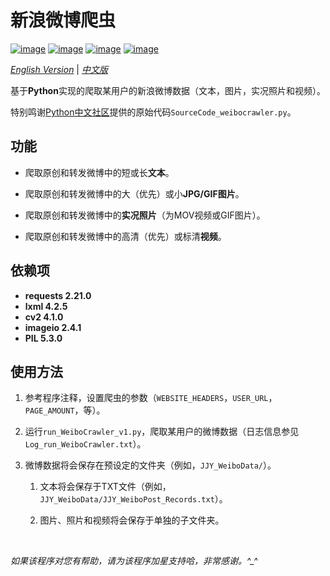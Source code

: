 # 新浪微博爬虫

[![image](https://img.shields.io/badge/license-MIT-green.svg)](https://github.com/HeZhang1994/weibo-crawler/blob/master/LICENSE)
[![image](https://img.shields.io/badge/python-3.7-blue.svg)]()
[![image](https://img.shields.io/badge/status-stable-brightgreen.svg)]()
[![image](https://img.shields.io/badge/build-passing-brightgreen.svg)]()

[*English Version*](https://github.com/HeZhang1994/weibo-crawler/blob/master/README.md) | [*中文版*](https://github.com/HeZhang1994/weibo-crawler/blob/master/README-cn.md)

基于**Python**实现的爬取某用户的新浪微博数据（文本，图片，实况照片和视频）。

特别鸣谢[Python中文社区](https://blog.csdn.net/BF02jgtRS00XKtCx/article/details/79547627)提供的原始代码`SourceCode_weibocrawler.py`。

## 功能

- 爬取原创和转发微博中的短或长**文本**。

- 爬取原创和转发微博中的大（优先）或小**JPG/GIF图片**。

- 爬取原创和转发微博中的**实况照片**（为MOV视频或GIF图片）。

- 爬取原创和转发微博中的高清（优先）或标清**视频**。

## 依赖项

* __requests 2.21.0__
* __lxml 4.2.5__
* __cv2 4.1.0__
* __imageio 2.4.1__
* __PIL 5.3.0__

## 使用方法

1. 参考程序注释，设置爬虫的参数（`WEBSITE_HEADERS`，`USER_URL`，`PAGE_AMOUNT`，等）。

2. 运行`run_WeiboCrawler_v1.py`，爬取某用户的微博数据（日志信息参见`Log_run_WeiboCrawler.txt`）。

3. 微博数据将会保存在预设定的文件夹（例如，`JJY_WeiboData/`）。

    1. 文本将会保存于TXT文件（例如，`JJY_WeiboData/JJY_WeiboPost_Records.txt`）。

    2. 图片、照片和视频将会保存于单独的子文件夹。

<br>

<i>如果该程序对您有帮助，请为该程序加星支持哈，非常感谢。^_^</i>
